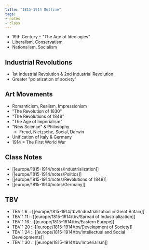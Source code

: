 ```yaml
---
title: "1815-1914 Outline"
tags:
- notes
- class
---
```

- 19th Century :: "The Age of Ideologies"
- Liberalism, Conservatism
- Nationalism, Socialism
## Industrial Revolutions
- 1st Industrial Revolution & 2nd Industrial Revolution
- Greater "polarization of society"
## Art Movements
- Romanticism, Realism, Impressionism
- "The Revolution of 1830"
- "The Revolutions of 1848"
- "The Age of Imperialism"
- "New Science" & Philosophy
	- Freud, Nietzsche, Social, Darwin
- Unification of Italy & Germany
- 1914 = The First World War
## Class Notes
- [[europe/1815-1914/notes/Industrialization]]
- [[europe/1815-1914/notes/Politics]]
- [[europe/1815-1914/notes/Revolutions of 1848]]
- [[europe/1815-1914/notes/Germany]]
## TBV
- TBV 1 6 :: [[europe/1815-1914/tbv/Industrialization in Great Britain]]
- TBV 1 11 :: [[europe/1815-1914/tbv/Spread of Industrialization]]
- TBV 1 16 :: [[europe/1815-1914/tbv/Eastern Europe]]
- TBV 1 20 :: [[europe/1815-1914/tbv/Development of Society]]
- TBV 1 24 :: [[europe/1815-1914/tbv/Intellectual and Social Developments]]
- TBV 1 30 :: [[europe/1815-1914/tbv/Imperialism]]